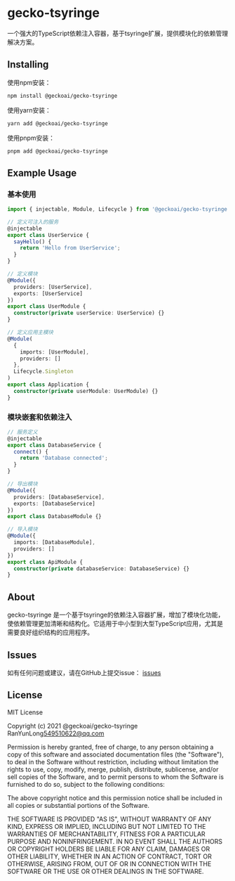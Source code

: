 # gecko-tsyringe

一个强大的TypeScript依赖注入容器，基于tsyringe扩展，提供模块化的依赖管理解决方案。

## Installing

使用npm安装：

```bash
npm install @geckoai/gecko-tsyringe
```

使用yarn安装：

```bash
yarn add @geckoai/gecko-tsyringe
```

使用pnpm安装：

```bash
pnpm add @geckoai/gecko-tsyringe
```

## Example Usage

### 基本使用

```typescript
import { injectable, Module, Lifecycle } from '@geckoai/gecko-tsyringe';

// 定义可注入的服务
@injectable
export class UserService {
  sayHello() {
    return 'Hello from UserService';
  }
}

// 定义模块
@Module({
  providers: [UserService],
  exports: [UserService]
})
export class UserModule {
  constructor(private userService: UserService) {}
}

// 定义应用主模块
@Module(
  {
    imports: [UserModule],
    providers: []
  },
  Lifecycle.Singleton
)
export class Application {
  constructor(private userModule: UserModule) {}
}
```

### 模块嵌套和依赖注入

```typescript
// 服务定义
@injectable
export class DatabaseService {
  connect() {
    return 'Database connected';
  }
}

// 导出模块
@Module({
  providers: [DatabaseService],
  exports: [DatabaseService]
})
export class DatabaseModule {}

// 导入模块
@Module({
  imports: [DatabaseModule],
  providers: []
})
export class ApiModule {
  constructor(private databaseService: DatabaseService) {}
}
```

## About

gecko-tsyringe 是一个基于tsyringe的依赖注入容器扩展，增加了模块化功能，使依赖管理更加清晰和结构化。它适用于中小型到大型TypeScript应用，尤其是需要良好组织结构的应用程序。

## Issues

如有任何问题或建议，请在GitHub上提交issue：
[issues](https://github.com/geckoai/gecko-tsyringe/issues) 

## License

MIT License

Copyright (c) 2021 @geckoai/gecko-tsyringe RanYunLong<549510622@qq.com>

Permission is hereby granted, free of charge, to any person obtaining a copy
of this software and associated documentation files (the "Software"), to deal
in the Software without restriction, including without limitation the rights
to use, copy, modify, merge, publish, distribute, sublicense, and/or sell
copies of the Software, and to permit persons to whom the Software is
furnished to do so, subject to the following conditions:

The above copyright notice and this permission notice shall be included in all
copies or substantial portions of the Software.

THE SOFTWARE IS PROVIDED "AS IS", WITHOUT WARRANTY OF ANY KIND, EXPRESS OR
IMPLIED, INCLUDING BUT NOT LIMITED TO THE WARRANTIES OF MERCHANTABILITY,
FITNESS FOR A PARTICULAR PURPOSE AND NONINFRINGEMENT. IN NO EVENT SHALL THE
AUTHORS OR COPYRIGHT HOLDERS BE LIABLE FOR ANY CLAIM, DAMAGES OR OTHER
LIABILITY, WHETHER IN AN ACTION OF CONTRACT, TORT OR OTHERWISE, ARISING FROM,
OUT OF OR IN CONNECTION WITH THE SOFTWARE OR THE USE OR OTHER DEALINGS IN THE
SOFTWARE.